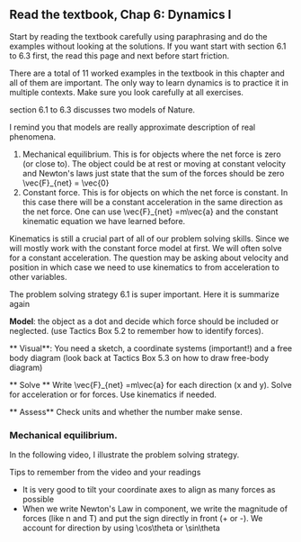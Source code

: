 ## Read the textbook, Chap 6: Dynamics I

Start by reading the textbook carefully using paraphrasing and do the examples without looking at the solutions. If you want start with section 6.1 to 6.3 first, the read this page and next before start friction. 

There are a total of 11 worked examples in the textbook in this chapter and all of them are important. The only way to learn dynamics is to practice it in multiple contexts. Make sure you look carefully at all exercises. 

section 6.1 to 6.3 discusses two models of Nature. 

I remind you that models are really approximate description of real phenomena. 

1. Mechanical equilibrium. This is for objects where the net force is zero (or close to). The object could be at rest or moving at constant velocity and Newton's laws just state that the sum of the forces should be zero <lrn-math inline> \vec{F}_{net} = \vec{0} </lrn-math>
2. Constant force. This is for objects on which the net force is constant. In this case there will be a constant acceleration in the same direction as the net force. One can use <lrn-math inline> \vec{F}_{net} =m\vec{a} </lrn-math> and the constant kinematic equation we have learned before. 

<lrndesign-sidenote label="Instructor Note" icon="bookmark" bg-color="#c2e5f2">
Kinematics is still a crucial part of all of our problem solving skills. Since we will mostly work with the constant force model at first. We will often solve for a constant acceleration. The question may be asking about velocity and position in which case we need to use kinematics to from acceleration to other variables. 
</lrndesign-sidenote>


The problem solving strategy 6.1 is super important. Here it is summarize again

**Model**: the object as a dot and decide which force should be included or neglected. (use Tactics Box 5.2 to remember how to identify forces). 

** Visual**: You need a sketch, a coordinate systems (important!) and a free body diagram (look back at Tactics Box 5.3 on how to draw free-body diagram)

** Solve ** Write <lrn-math inline> \vec{F}_{net} =m\vec{a} </lrn-math> for each direction (x and y). Solve for acceleration or for forces. Use kinematics if needed. 

** Assess** Check units and whether the number make sense. 

### Mechanical equilibrium. 

In the following video, I illustrate the problem solving strategy. 



Tips to remember from the video and your readings

* It is very good to tilt your coordinate axes to align as many forces as possible
* When we write Newton's Law in component, we write the magnitude of forces (like n and T) and put the sign directly in front (+ or -). We account for direction by using <lrn-math inline> \cos\theta </lrn-math> or <lrn-math inline> \sin\theta </lrn-math>
